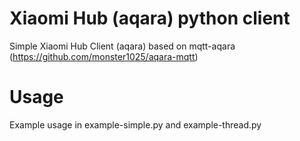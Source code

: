 # Xiaomi Hub (aqara) python client

Simple Xiaomi Hub Client (aqara) based on mqtt-aqara (https://github.com/monster1025/aqara-mqtt)

# Usage

Example usage in example-simple.py and example-thread.py

